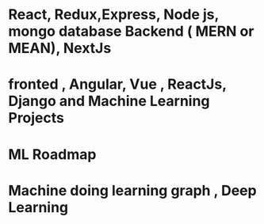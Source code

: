 #  React, Redux,Express, Node js, mongo database Backend   ( MERN or MEAN), NextJs
# fronted , Angular, Vue , ReactJs, Django and Machine Learning Projects
# ML Roadmap
# Machine doing learning graph , Deep Learning
